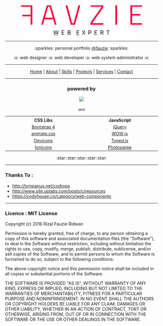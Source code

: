 <p align="center"><img src="https://raw.githubusercontent.com/fauzie/fauzie.github.io/master/assets/img/fauzie.png"></p>

---

<p align="center">:sparkles: personal portfolio <a href="https://github.com/fauzie">@fauzie</a> :sparkles:</p>

<p align="center">:o: web designer :o: web developer :o: web system administrator :o:</p>

---

<p align="center"><a href="http://fauzie.my.id/">Home</a> | <a href="http://fauzie.my.id/#about">About</a> | <a href="http://fauzie.my.id/#skills">Skills</a> | <a href="http://fauzie.my.id/#projects">Projects</a> | <a href="http://fauzie.my.id/#services">Services</a> | <a href="http://fauzie.my.id/#contacts">Contact</a></p>

---

<h3 align="center">powered by</h3>
<p align="center"><a href="https://jekyllrb.com/"><img src="https://github.com/jekyll/jekyll/raw/master/site/img/logo-rss.png"></a></p>
<p align="center"><small><em>and</em></small></p>

<table align="center">
<tr>
<th align="center" width="500">CSS Libs</th>
<th align="center" width="500">JavaScript</th>
</tr>
<tr>
<td align="center"><a href="http://v4-alpha.getbootstrap.com/">Bootstrap 4</a></td>
<td align="center"><a href="http://jquery.com/">jQuery</a></td>
</tr>
<tr>
<td align="center"><a href="http://github.com/daneden/animate.css">animate.css</a></td>
<td align="center"><a href="http://mynameismatthieu.com/WOW/">WOW.js</a></td>
</tr>
<tr>
<td align="center"><a href="https://github.com/vorillaz/devicons">Devicons</a></td>
<td align="center"><a href="https://github.com/mattboldt/typed.js/">Typed.js</a></td>
</tr>
<tr>
<td align="center"><a href="http://ionicons.com/">Ionicons</a></td>
<td align="center"><a href="https://github.com/dimsemenov/photoswipe">Photoswipe</a></td>
</tr>
</table>
<p align="center">:star::star::star::star::star:</p>

___

### Thanks To :

* http://tympanus.net/codrops
* http://www.site.uplabs.com/posts/c/resources
* https://codyhouse.co/category/web-components

___

### Licence : MIT License

Copyright (c) 2016 Rizal Fauzie Ridwan

Permission is hereby granted, free of charge, to any person obtaining a copy
of this software and associated documentation files (the "Software"), to deal
in the Software without restriction, including without limitation the rights
to use, copy, modify, merge, publish, distribute, sublicense, and/or sell
copies of the Software, and to permit persons to whom the Software is
furnished to do so, subject to the following conditions:

The above copyright notice and this permission notice shall be included in all
copies or substantial portions of the Software.

THE SOFTWARE IS PROVIDED "AS IS", WITHOUT WARRANTY OF ANY KIND, EXPRESS OR
IMPLIED, INCLUDING BUT NOT LIMITED TO THE WARRANTIES OF MERCHANTABILITY,
FITNESS FOR A PARTICULAR PURPOSE AND NONINFRINGEMENT. IN NO EVENT SHALL THE
AUTHORS OR COPYRIGHT HOLDERS BE LIABLE FOR ANY CLAIM, DAMAGES OR OTHER
LIABILITY, WHETHER IN AN ACTION OF CONTRACT, TORT OR OTHERWISE, ARISING FROM,
OUT OF OR IN CONNECTION WITH THE SOFTWARE OR THE USE OR OTHER DEALINGS IN THE
SOFTWARE.
